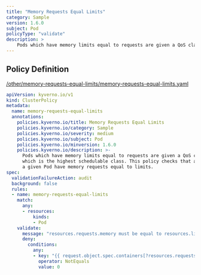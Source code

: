 ```yaml
---
title: "Memory Requests Equal Limits"
category: Sample
version: 1.6.0
subject: Pod
policyType: "validate"
description: >
    Pods which have memory limits equal to requests are given a QoS class of Guaranteed which is the highest schedulable class. This policy checks that all containers in a given Pod have memory requests equal to limits.
---
```


## Policy Definition
<a href="https://github.com/kyverno/policies/raw/main//other/memory-requests-equal-limits/memory-requests-equal-limits.yaml" target="-blank">/other/memory-requests-equal-limits/memory-requests-equal-limits.yaml</a>

```yaml
apiVersion: kyverno.io/v1
kind: ClusterPolicy
metadata:
  name: memory-requests-equal-limits
  annotations:
    policies.kyverno.io/title: Memory Requests Equal Limits
    policies.kyverno.io/category: Sample
    policies.kyverno.io/severity: medium
    policies.kyverno.io/subject: Pod
    policies.kyverno.io/minversion: 1.6.0
    policies.kyverno.io/description: >-
      Pods which have memory limits equal to requests are given a QoS class of Guaranteed
      which is the highest schedulable class. This policy checks that all containers in
      a given Pod have memory requests equal to limits.
spec:
  validationFailureAction: audit
  background: false
  rules:
  - name: memory-requests-equal-limits
    match:
      any:
      - resources:
          kinds:
          - Pod
    validate:
      message: "resources.requests.memory must be equal to resources.limits.memory"
      deny:
        conditions:
          any:
          - key: "{{ request.object.spec.containers[?resources.requests.memory!=resources.limits.memory] | length(@) }}"
            operator: NotEquals
            value: 0

```
